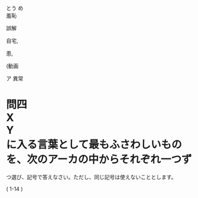 とう め<br>羞恥

誤解

自宅,

患,

\(動画

ア 異常

# 問四<br>X<br>Y<br>に入る言葉として最もふさわしいものを、次のアーカの中からそれぞれ一つず

つ選び、記号で答えなさい。ただし、同じ記号は使えないこととします。

\( 1\-14 \)
